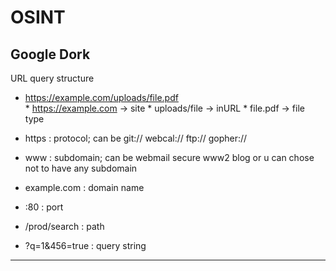 # OSINT

## Google Dork

URL query structure  

* https://example.com/uploads/file.pdf  
		* https://example.com 	->  site
		* uploads/file			-> inURL
		* file.pdf				-> file type
		
* https			: protocol; can be git:// webcal:// ftp:// gopher://
* www 			: subdomain; can be webmail secure www2 blog or u can chose not to have any subdomain
* example.com	: domain name
* :80			: port
* /prod/search	: path
* ?q=1&456=true	: query string

*********************************************

